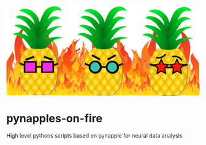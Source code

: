 <img src="pynapples-on-fire.png" width="800">


# pynapples-on-fire
High level pythons scripts based on pynapple for neural data analysis
